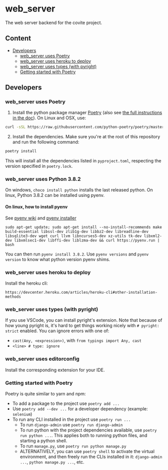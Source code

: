 # web_server

The web server backend for the covite project.

## Content

- [Developers](#developers)
  - [web_server uses Poetry](#web-server-uses-poetry)
  - [web_server uses heroku to deploy](#web-server-uses-heroku-to-deploy)
  - [web_server uses types (with pyright)](#web-server-uses-types--with-pyright-)
  - [Getting started with Poetry](#getting-started-with-poetry)

## Developers

### web_server uses Poetry

1. Install the python package manager [Poetry](https://github.com/python-poetry/poetry) (also see [the full instructions in the doc](https://python-poetry.org/docs/#installation)). On Linux and OSX, use:

```bash
curl -sSL https://raw.githubusercontent.com/python-poetry/poetry/master/get-poetry.py | python
```

2. Install the dependencies. Make sure you're at the root of this repository and run the following command:

```bash
poetry install
```

This will install all the dependencies listed in `pyproject.toml`, respecting the version specified in `poetry.lock`.

### web_server uses Python 3.8.2

On windows, `choco install python` installs the last released python. On linux, Python 3.8.2 can be installed using pyenv.

#### On linux, how to install pyenv

See [pyenv wiki](https://github.com/pyenv/pyenv/wiki) and [pyenv installer](https://github.com/pyenv/pyenv-installer#install)

```
sudo apt-get update; sudo apt-get install --no-install-recommends make build-essential libssl-dev zlib1g-dev libbz2-dev libreadline-dev libsqlite3-dev wget curl llvm libncurses5-dev xz-utils tk-dev libxml2-dev libxmlsec1-dev libffi-dev liblzma-dev && curl https://pyenv.run | bash
```

You can then run `pyenv install 3.8.2`. Use `pyenv versions` and `pyenv version`
to know what python version pyenv shims.

### web_server uses heroku to deploy

Install the heroku cli:

`https://devcenter.heroku.com/articles/heroku-cli#other-installation-methods`

### web_server uses types (with pyright)

If you use VSCode, you can install pyright's extension. Note that because of how
young pyright is, it's hard to get things working nicely with `# pyright: strict` enabled. You can ignore errors with one of:

- `cast(Any, <expression>)`, with `from typings import Any, cast`
- `<line> # type: ignore`

### web_server uses editorconfig

Install the corresponding extension for your IDE.

### Getting started with Poetry

Poetry is quite similar to yarn and npm:

- To add a package to the project use `poetry add ...`
- Use `poetry add --dev ...` for a developer dependency (example: `selenium`)
- To run any CLI installed in the project use `poetry run ...`
  - To run `django-admin` use `poetry run django-admin`
  - To run python with the project dependencies available, use `poetry run python ...`. This applies both to running python files, and starting a python shell.
  - To run `manage.py`, use `poetry run python manage.py`
  - ALTERNATIVELY, you can use `poetry shell` to activate the virtual environment, and then freely run the CLIs installed in it: `django-admin ...`, `python manage.py ...`, etc.
